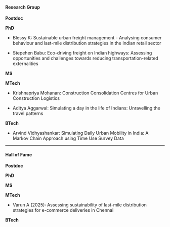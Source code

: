#### Research Group

**Postdoc**

**PhD**

- Blessy K: Sustainable urban freight management - Analysing consumer behaviour and last-mile distribution strategies in the Indian retail sector

- Stepehen Babu: Eco-driving freight on Indian highways: Assessing opportunities and challenges towards reducing transportation-related externalities

**MS**

**MTech**

- Krishnapriya Mohanan: Construction Consolidation Centres for Urban Construction Logistics

- Aditya Aggarwal: Simulating a day in the life of Indians: Unravelling the travel patterns

**BTech**

- Arvind Vidhyashankar: Simulating Daily Urban Mobility in India: A Markov Chain Approach using Time Use Survey Data

---

#### Hall of Fame

**Postdoc**

**PhD**

**MS**

**MTech**

- Varun A (2025): Assessing sustainability of last-mile distribution strategies for e-commerce deliveries in Chennai

**BTech**

